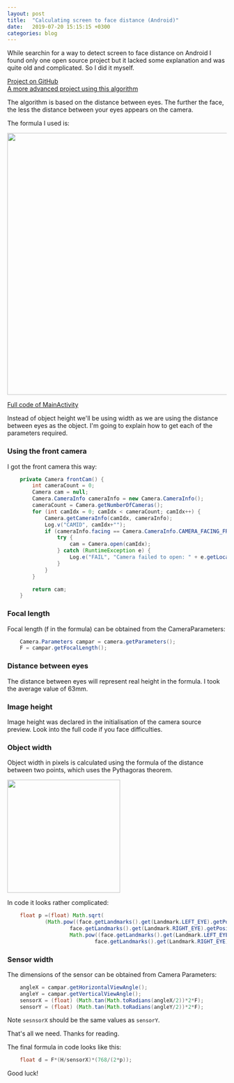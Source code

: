 ```yaml
---
layout: post
title:  "Calculating screen to face distance (Android)"
date:   2019-07-20 15:15:15 +0300
categories: blog
---
```


While searchin for a way to detect screen to face distance on Android I found only one open source project but it lacked some explanation and was quite old and complicated. So I did it myself.

[Project on GitHub](https://github.com/IvanLudvig/Screen-to-face-distance)  
[A more advanced project using this algorithm](https://github.com/IvanLudvig/FollowingEye)

The algorithm is based on the distance between eyes. The further the face, the less the distance between your eyes appears on the camera.  

The formula I used is:  

<img src="{{site.baseurl}}/assets/img/formula.png" width="600">

[Full code of MainActivity](https://github.com/IvanLudvig/Screen-to-face-distance/blob/master/app/src/main/java/ru/ivanludvig/screenfacedistance/MainActivity.java)

Instead of object height we'll be using width as we are using the distance between eyes as the object. I'm going to explain how to get each of the parameters required.

### Using the front camera
I got the front camera this way:
```java
    private Camera frontCam() {
        int cameraCount = 0;
        Camera cam = null;
        Camera.CameraInfo cameraInfo = new Camera.CameraInfo();
        cameraCount = Camera.getNumberOfCameras();
        for (int camIdx = 0; camIdx < cameraCount; camIdx++) {
            Camera.getCameraInfo(camIdx, cameraInfo);
            Log.v("CAMID", camIdx+"");
            if (cameraInfo.facing == Camera.CameraInfo.CAMERA_FACING_FRONT) {
                try {
                    cam = Camera.open(camIdx);
                } catch (RuntimeException e) {
                    Log.e("FAIL", "Camera failed to open: " + e.getLocalizedMessage());
                }
            }
        }

        return cam;
    }
```

### Focal length
Focal length (f in the formula) can be obtained from the CameraParameters:


```java
    Camera.Parameters campar = camera.getParameters();
    F = campar.getFocalLength();
```

### Distance between eyes
The distance between eyes will represent real height in the formula. I took the average value of 63mm.

### Image height
Image height was declared in the initialisation of the camera source preview. Look into the full code if you face difficulties.

### Object width
Object width in pixels is calculated using the formula of the distance between two points, which uses the Pythagoras theorem. 

<img src="{{site.baseurl}}/assets/img/distance.png" width="259">

In code it looks rather complicated:
```java
    float p =(float) Math.sqrt(
            (Math.pow((face.getLandmarks().get(Landmark.LEFT_EYE).getPosition().x-
                    face.getLandmarks().get(Landmark.RIGHT_EYE).getPosition().x), 2)+
                    Math.pow((face.getLandmarks().get(Landmark.LEFT_EYE).getPosition().y-
                            face.getLandmarks().get(Landmark.RIGHT_EYE).getPosition().y), 2)));
```

### Sensor width
The dimensions of the sensor can be obtained from Camera Parameters:
```java
    angleX = campar.getHorizontalViewAngle();
    angleY = campar.getVerticalViewAngle();
    sensorX = (float) (Math.tan(Math.toRadians(angleX/2))*2*F);
    sensorY = (float) (Math.tan(Math.toRadians(angleY/2))*2*F);
```
Note `sesnsorX` should be the same values as `sensorY`.

That's all we need. Thanks for reading.


The final formula in code looks like this:
```java
	float d = F*(H/sensorX)*(768/(2*p));
```


Good luck!

